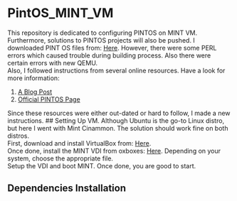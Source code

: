 # PintOS_MINT_VM
This repository is dedicated to configuring PINTOS on MINT VM. Furthermore, solutions to PINTOS projects will also be pushed.
I downloaded PINT OS files from: <a href="http://web.stanford.edu/class/cs140/projects/pintos/pintos.tar.gz">Here</a>. However, there were some PERL errors which caused trouble during building process. Also there were certain errors with new QEMU.</br>
Also, I followed instructions from several online resources. Have a look for more information: 
<ol>
  <li><a href="https://tssurya.wordpress.com/2014/08/16/installing-pintos-on-your-machine/">A Blog Post</a>
  <li><a href="http://web.stanford.edu/class/cs140/projects/pintos/pintos_1.html#SEC1">Official PINTOS Page</a>
</ol>
Since these resources were either out-dated or hard to follow, I made a new instructions. 
## Setting Up VM.
Although Ubuntu is the go-to Linux distro, but here I went with Mint Cinammon. The solution should work fine on both distros.</br>
First, download and install VirtualBox from: <a href="https://www.virtualbox.org/wiki/Downloads">Here</a>.</br>
Once done, install the MINT VDI from oxboxes: <a href="https://www.osboxes.org/linux-mint/">Here</a>. Depending on your system, choose the appropriate file.</br>
Setup the VDI and boot MINT. Once done, you are good to start. 

## Dependencies Installation 

